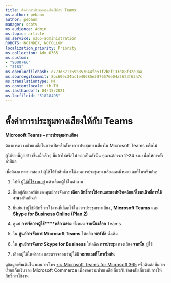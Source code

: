 ```yaml
---
title: ตั้งค่าการประชุมทางเสียงให้กับ Teams
ms.author: pebaum
author: pebaum
manager: scotv
ms.audience: Admin
ms.topic: article
ms.service: o365-administration
ROBOTS: NOINDEX, NOFOLLOW
localization_priority: Priority
ms.collection: Adm_O365
ms.custom:
- "9000766"
- "3183"
ms.openlocfilehash: d773d371759b857044fc61f2b8f133d88f32e9aa
ms.sourcegitcommit: 8bc60ec34bc1e40685e3976576e04a2623f63a7c
ms.translationtype: MT
ms.contentlocale: th-TH
ms.lasthandoff: 04/15/2021
ms.locfileid: "51828495"
---
```

# <a name="setup-audio-conferencing-for-teams"></a>ตั้งค่าการประชุมทางเสียงให้กับ Teams

**Microsoft Teams – การประชุมผ่านเสียง**

ต้องการความช่วยเหลือในการเปิดหรือตั้งค่าการประชุมทางเสียงใน Microsoft Teams หรือไม่

ผู้ใช้รายนี้ถูกสร้างขึ้นเมื่อเร็วๆ นี้แล้วใช่หรือไม่  หากเป็นดังนั้น คุณจะต้องรอ 2-24 ชม. เพื่อให้การตั้งค่ามีผล

เมื่อต้องการตรวจสอบว่าผู้ใช้ได้รับสิทธิ์การใช้งานการประชุมทางเสียงและมีหมายเลขที่โทรเริ่มต้น:

1. ไปที่ [ผู้ใช้ที่ใช้งานอยู่](https://admin.microsoft.com/Adminportal/Home?source=applauncher#/users) แล้วเลือกผู้ใช้ในคําถาม

2. ขึ้นอยู่กับเวอร์ชันของศูนย์การจัดการ **เลือก สิทธิ์การใช้งานและแอป****หรือคลิก****แก้ไขบนสิทธิ์การใช้งาน** ผลิตภัณฑ์

3. ยืนยันว่าผู้ใช้มีสิทธิ์การใช้งานที่เลือกไว้ใน การประชุมทางเสียง **, Microsoft Teams** และ **Skype for Business Online (Plan 2)**

4. ศูนย์ **การจัดการผู้ใช้****คลิก แสดง** ทั้งหมด **จากนั้นเลือก** Teams

5. ใน **ศูนย์การจัดการ Microsoft Teams** ให้คลิก **พอร์ทัล** ดั้งเดิม

6. ใน **ศูนย์การจัดการ Skype for Business** ให้คลิก **การประชุม** ทางเสียง **จากนั้น** ผู้ใช้

7. เลือกผู้ใช้ในคําถาม และตรวจสอบว่าผู้ใช้มี **หมายเลขที่โทรเริ่มต้น**

ดูข้อมูลเพิ่มเติมใน แผนการโทร [ของ Microsoft Teams for Microsoft 365](https://docs.microsoft.com/microsoftteams/calling-plans-for-office-365) หรือติดต่อทีมการเรียกเก็บเงินของ Microsoft Commerce เพื่อขอความช่วยเหลือเกี่ยวกับข้อสงสัยเกี่ยวกับการให้สิทธิ์การใช้งาน